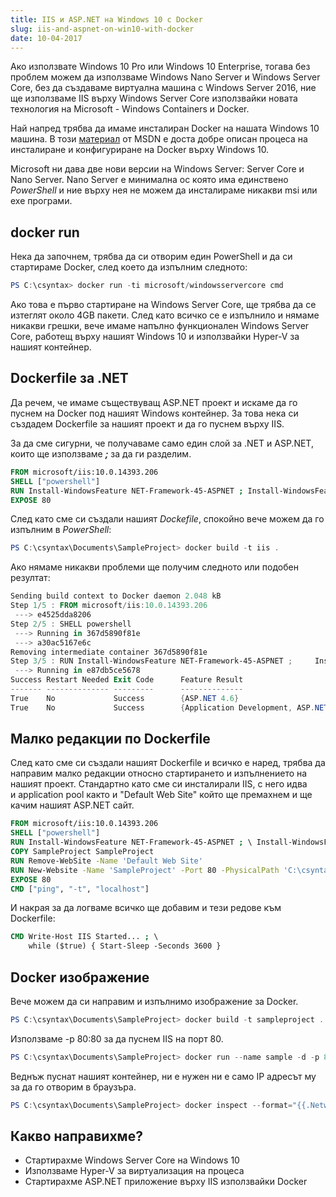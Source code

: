 ```yaml
---
title: IIS и ASP.NET на Windows 10 с Docker
slug: iis-and-aspnet-on-win10-with-docker
date: 10-04-2017
---
```


Ако използвате Windows 10 Pro или Windows 10 Enterprise, 
тогава без проблем можем да използваме Windows Nano Server и Windows Server Core, 
без да създаваме виртуална машина с Windows Server 2016,
ние ще използваме IIS върху Windows Server Core 
използвайки новата технология на Microsoft - Windows Containers и Docker. 

Най напред трябва да имаме инсталиран Docker на нашата Windows 10 машина. 
В този [материал](https://docs.microsoft.com/en-us/virtualization/windowscontainers/quick-start/quick-start-windows-10)
от MSDN е доста добре описан процеса на инсталиране и конфигуриране на Docker върху Windows 10.

Microsoft ни дава две нови версии на Windows Server: Server Core и Nano Server. 
Nano Server е минимална ос която има единственo <em>PowerShell</em> и ние върху нея не можем да инсталираме никакви msi или exe програми.

## docker run

Нека да започнем, трябва да си отворим един PowerShell и да си стартираме Docker, 
след което да изпълним следното:

```powershell
PS C:\csyntax> docker run -ti microsoft/windowsservercore cmd
```

Ако това е първо стартиране на Windows Server Core, ще трябва да се изтеглят около 4GB пакети. 
След като всичко се е изпълнило и нямаме никакви грешки, вече имаме напълно функционален Windows Server Core, работещ върху нашият Windows 10 и използвайки Hyper-V за нашият контейнер.

## Dockerfile за .NET

Да речем, че имаме съществуващ ASP.NET проект и искаме да го пуснем на Docker под нашият Windows контейнер. За това нека си създадем Dockerfile за нашият проект и да го пуснем върху IIS.

За да сме сигурни, че получаваме само един слой за .NET и ASP.NET, 
които ще използваме <strong><em>;</em></strong> за да ги разделим. 

```dockerfile
FROM microsoft/iis:10.0.14393.206
SHELL ["powershell"]
RUN Install-WindowsFeature NET-Framework-45-ASPNET ; Install-WindowsFeature Web-Asp-Net45
EXPOSE 80
```

След като сме си създали нашият <em>Dockefile</em>, спокойно вече можем да го изпълним в <em>PowerShell</em>:

```powershell
PS C:\csyntax\Documents\SampleProject> docker build -t iis .
```

Ако нямаме никакви проблеми ще получим следното или подобен резултат:

```powershell
Sending build context to Docker daemon 2.048 kB 
Step 1/5 : FROM microsoft/iis:10.0.14393.206 
 ---> e4525dda8206
Step 2/5 : SHELL powershell 
 ---> Running in 367d5890f81e
 ---> a30ac5167e6c
Removing intermediate container 367d5890f81e 
Step 3/5 : RUN Install-WindowsFeature NET-Framework-45-ASPNET ;     Install-WindowsFeature Web-Asp-Net45 
 ---> Running in e87db5ce5678
Success Restart Needed Exit Code      Feature Result 
------- -------------- ---------      --------------
True    No             Success        {ASP.NET 4.6}
True    No             Success        {Application Development, ASP.NET 4.6,... 
```

## Малко редакции по Dockerfile

След като сме си създали нашият Dockerfile и всичко е наред, трябва да направим малко редакции относно стартирането и изпълнението на нашият проект. Стандартно като сме си инсталирали IIS, с него идва и&nbsp;application pool както и "Default Web Site" който ще премахнем и ще качим нашият ASP.NET сайт. 

```dockerfile
FROM microsoft/iis:10.0.14393.206
SHELL ["powershell"]
RUN Install-WindowsFeature NET-Framework-45-ASPNET ; \ Install-WindowsFeature Web-Asp-Net45
COPY SampleProject SampleProject 
RUN Remove-WebSite -Name 'Default Web Site'
RUN New-Website -Name 'SampleProject' -Port 80 -PhysicalPath 'C:\csyntax\Documents\SampleProject' -ApplicationPool '.NET v4.5'
EXPOSE 80
CMD ["ping", "-t", "localhost"]
```

И накрая за да логваме всичко ще добавим и тези редове към Dockerfile:

```dockerfile
CMD Write-Host IIS Started... ; \ 
    while ($true) { Start-Sleep -Seconds 3600 }
```

## Docker изображение
Вече можем да си направим и изпълнимо изображение за Docker.

```powershell
PS C:\csyntax\Documents\SampleProject> docker build -t sampleproject .
```

Използваме -p 80:80 за да пуснем IIS на порт 80.

```powershell
PS C:\csyntax\Documents\SampleProject> docker run --name sample -d -p 80:80 sampleproject
```

Веднъж пуснат нашият контейнер, ни е нужен ни е само IP адресът му за да го отворим в браузъра.

```powershell
PS C:\csyntax\Documents\SampleProject> docker inspect --format="{{.NetworkSettings.Networks.nat.IPAddress}}" sample
```

## Какво направихме?

* Стартирахме Windows Server Core на Windows 10
* Използваме Hyper-V за виртуализация на процеса
* Стартирахме ASP.NET приложение върху IIS използвайки Docker
